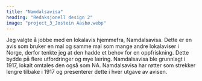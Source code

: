 ```yaml
---
title: "Namdalsavisa"
heading: "Redaksjonell design 2"
image: "project_3_Jostein Aasbø.webp"
---
```


Jeg valgte å jobbe med en lokalavis hjemmefra, Namdalsavisa. Dette er en avis som bruker en mal og samme mal som mange andre lokalaviser i Norge, derfor tenkte jeg at den hadde et behov for en oppfriskning. Dette bydde på flere utfordringer og mye læring. Namdalsavisa ble grunnlagt i 1917, lokalt omtales den også som NA. Namdalsavisa har røtter som strekker lengre tilbake i 1917 og presenterer dette i hver utgave av avisen.
